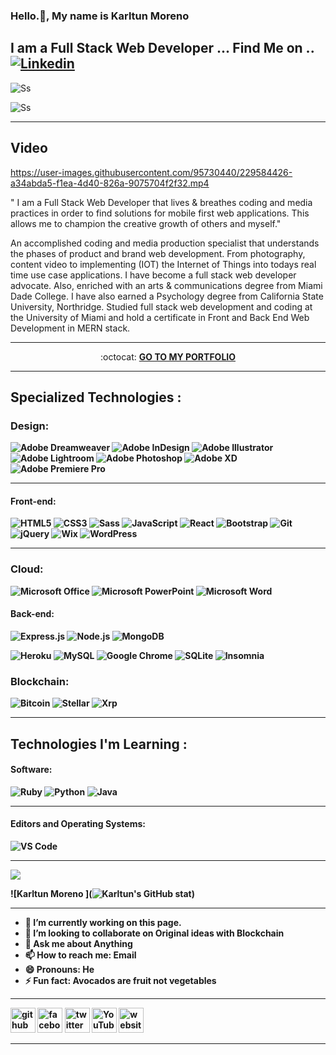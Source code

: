 
 ### 

<!--
**karltunmoreno/karltunmoreno** is a ✨ _special_ ✨ repository because its `README.md` (this file) appears on your GitHub profile.

-->


### Hello.👋, My name is Karltun Moreno
## I am a Full Stack Web Developer                 ...    Find Me on .. [![Linkedin](https://img.shields.io/badge/-LinkedIn-blue?style=flat&logo=Linkedin&logoColor=white&link=https://linkedin.com/in/karltunmoreno/)](https://www.linkedin.com/in/karltun-moreno-0a910a46/)



![Ss](https://www.karltunmediamagic.com/assets/img/logo/logo.png)


![Ss](https://static.wixstatic.com/media/3a8f21_10e12371a38647449cfb999a6cb660d9~mv2.jpg/v1/fill/w_1124,h_502,al_c,q_85,enc_auto/OD4.jpg)



_______________________________________________________________________________________________________________________________________________________





## Video

https://user-images.githubusercontent.com/95730440/229584426-a34abda5-f1ea-4d40-826a-9075704f2f32.mp4


" I am a Full Stack Web Developer that lives & breathes coding and media practices in order to find solutions for mobile first web applications.    This allows me to champion the creative growth of others and myself."

An accomplished coding and media production specialist that understands the phases of product and brand web development. From photography, content video to implementing (IOT) the Internet of Things into todays real time use case applications. I have become a full stack web developer advocate. Also, enriched with an arts & communications degree from Miami Dade College. I have also earned a Psychology degree from California State University, Northridge. Studied full stack web development and coding at the University of Miami and hold a certificate in Front and Back End Web Development in MERN stack.
______________________________________________________________________________________________________________________________________________________________________

<p align="center"> :octocat: <b><a href="https://www.karltunmediamagic.com/portfolio.html"> GO TO MY PORTFOLIO </a>

______________________________________________________________________________________________________________________________________________________________________
## Specialized Technologies :
	
	
### Design:
		
  ![Adobe Dreamweaver](https://img.shields.io/badge/Adobe%20Dreamweaver-FF61F6.svg?style=for-the-badge&logo=Adobe%20Dreamweaver&logoColor=white)
	![Adobe InDesign](https://img.shields.io/badge/Adobe%20InDesign-49021F?style=for-the-badge&logo=adobeindesign&logoColor=white)
	![Adobe Illustrator](https://img.shields.io/badge/adobe%20illustrator-%23FF9A00.svg?style=for-the-badge&logo=adobe%20illustrator&logoColor=white)
	![Adobe Lightroom](https://img.shields.io/badge/Adobe%20Lightroom-31A8FF.svg?style=for-the-badge&logo=Adobe%20Lightroom&logoColor=white)
	![Adobe Photoshop](https://img.shields.io/badge/adobe%20photoshop-%2331A8FF.svg?style=for-the-badge&logo=adobe%20photoshop&logoColor=white)
	![Adobe XD](https://img.shields.io/badge/Adobe%20XD-470137?style=for-the-badge&logo=Adobe%20XD&logoColor=#FF61F6)
	![Adobe Premiere Pro](https://img.shields.io/badge/Adobe%20Premiere%20Pro-9999FF.svg?style=for-the-badge&logo=Adobe%20Premiere%20Pro&logoColor=white)
	
______________________________________________________________________________________________________________________________________________________________	
	
#### Front-end:
 
![HTML5](https://img.shields.io/badge/html5-%23E34F26.svg?logo=html5&logoColor=white&style=for-the-badge)
![CSS3](https://img.shields.io/badge/css3-%231572B6.svg?logo=css3&logoColor=white&style=for-the-badge)
![Sass](https://img.shields.io/badge/-SASS-%23CC6699?style=flat-square&logo=sass&logoColor=ffffff)
![JavaScript](https://img.shields.io/badge/-JavaScript-%23F7DF1C?style=flat-square&logo=javascript&logoColor=000000&color=d1b01f)
![React](https://img.shields.io/badge/-React-%23282C34?style=flat-square&logo=react)
 ![Bootstrap](https://img.shields.io/badge/bootstrap-%23563D7C.svg?logo=bootstrap&logoColor=white&style=for-the-badge)
![Git](https://img.shields.io/badge/git-%23F05033.svg?logo=git&logoColor=white&style=for-the-badge)
![jQuery](https://img.shields.io/badge/jquery-%230769AD.svg?logo=jquery&logoColor=white&style=for-the-badge)
![Wix](https://img.shields.io/badge/wix-000?style=for-the-badge&logo=wix&logoColor=white)
![WordPress](https://img.shields.io/badge/WordPress-%23117AC9.svg?style=for-the-badge&logo=WordPress&logoColor=white)
	
_______________________________________________________________________________________________________________________________________________________________	
### Cloud:	
	
![Microsoft Office](https://img.shields.io/badge/Microsoft_Office-D83B01?style=for-the-badge&logo=microsoft-office&logoColor=white)
![Microsoft PowerPoint](https://img.shields.io/badge/Microsoft_PowerPoint-B7472A?style=for-the-badge&logo=microsoft-powerpoint&logoColor=white)
	![Microsoft Word](https://img.shields.io/badge/Microsoft_Word-2B579A?style=for-the-badge&logo=microsoft-word&logoColor=white)
	
#### Back-end:
![Express.js](https://img.shields.io/badge/express.js-%23404d59.svg?logo=express&logoColor=%2361DAFB&style=for-the-badge)
 ![Node.js ](https://img.shields.io/badge/node.js-6DA55F?logo=node.js&logoColor=white&style=for-the-badge)
![MongoDB](https://img.shields.io/badge/-MongoDB-47A248?style=flat-square&logo=mongodb&logoColor=ffffff)

![Heroku](https://img.shields.io/badge/-Heroku-430098?style=flat-square&logo=heroku&logoColor=ffffff)
  ![MySQL](https://img.shields.io/badge/mysql-%2300f.svg?logo=mysql&logoColor=white&style=for-the-badge)
 ![Google Chrome](https://img.shields.io/badge/Google%20Chrome-4285F4?style=for-the-badge&logo=GoogleChrome&logoColor=white) 
![SQLite](https://img.shields.io/badge/sqlite-%2307405e.svg?style=for-the-badge&logo=sqlite&logoColor=white)
![Insomnia](https://img.shields.io/badge/Insomnia-black?style=for-the-badge&logo=insomnia&logoColor=5849BE)
  
### Blockchain:
![Bitcoin](https://img.shields.io/badge/Bitcoin-000?style=for-the-badge&logo=bitcoin&logoColor=white)
	![Stellar](https://img.shields.io/badge/Stellar-7D00FF?style=for-the-badge&logo=Stellar&logoColor=white)
	![Xrp](https://img.shields.io/badge/Xrp-black?style=for-the-badge&logo=xrp&logoColor=white)
	

	
	
______________________________________________________________________________________________________________________________________________________________	
	
## Technologies I'm Learning :

#### Software:

![Ruby](http://img.shields.io/badge/-Ruby-CC342D?style=flat-square&logo=ruby&logoColor=ffe8e8)
![Python](http://img.shields.io/badge/-Python-3776AB?style=flat-square&logo=python&logoColor=fff7a1)
![Java](http://img.shields.io/badge/-Java-007396?style=flat-square&logo=java&logoColor=ffffff)
<!--![Rust](https://img.shields.io/badge/rust-%23000000.svg?style=for-the-badge&logo=rust&logoColor=white)-->
  
___________________________________________________________________________________________________________________________________________________________________


#### Editors and Operating Systems:

![VS Code](http://img.shields.io/badge/-VS%20Code-007ACC?style=flat-square&logo=visual-studio-code&logoColor=ffffff)


<hr>



 <a href="https://github.com/karltunmoreno/karltunmoreno">
  <img align="center" src="https://github-readme-stats.vercel.app/api/top-langs/?username=karltunmoreno&theme=dark" />
</a> 
	
	
<!--<a href="https://github.com/karltunmoreno/karltunmoreno">
  <img align="center" src="https://github-readme-stats.vercel.app/api?username=karltunmoreno&show_icons=true&line_height=40&count_private=true&theme=dark"/>-->

 ![Karltun Moreno ](![Karltun's GitHub stat](https://github-readme-stats.vercel.app/api?username=anuraghazra&theme=dark&show_icons=true))
</a> 

_____________________________________

<!-- ![KARLTUN](https://github-readme-stats.vercel.app/api?username=karltunmoreno&show=reviews,discussions_started,discussions_answered,prs_merged,prs_merged_percentage)-->


- 🔭 I’m currently working on this page. 
- 👯 I’m looking to collaborate on Original ideas with Blockchain 
- 💬 Ask me about Anything 
- 📫 How to reach me: Email 
- 😄 Pronouns: He 
- ⚡ Fun fact: Avocados are fruit not vegetables 
____________________________________________________________________________________________________________________________________________________________________

[<img src='https://cdn.jsdelivr.net/npm/simple-icons@3.0.1/icons/github.svg' alt='github' height='40'>](https://github.com/https://github.com/karltunmoreno)  [<img src='https://cdn.jsdelivr.net/npm/simple-icons@3.0.1/icons/facebook.svg' alt='facebook' height='40'>](https://www.facebook.com/https://www.facebook.com/karltun.moreno)  [<img src='https://cdn.jsdelivr.net/npm/simple-icons@3.0.1/icons/twitter.svg' alt='twitter' height='40'>](https://twitter.com/https://twitter.com/KarltunMoreno)  [<img src='https://cdn.jsdelivr.net/npm/simple-icons@3.0.1/icons/youtube.svg' alt='YouTube' height='40'>](https://www.youtube.com/channel/https://www.youtube.com/c/OUTERBOUNDSNETWORK)  [<img src='https://cdn.jsdelivr.net/npm/simple-icons@3.0.1/icons/icloud.svg' alt='website' height='40'>](https://karltunmoreno.github.io/My-Portfolio/)  

_______________________________________________________________________________________________________________________________________________________________________














